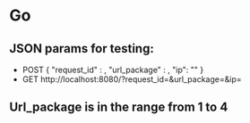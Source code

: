 # Go
## JSON params for testing:

- POST
{
    "request_id" : <yourData>,
    "url_package" : <yourListOfInt>,
    "ip": "<ip>"
}
- GET
http://localhost:8080/?request_id=<yourData>&url_package=<yourListOfInt>&ip=<IP>
## Url_package is in the range from 1 to 4
